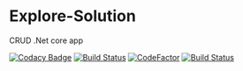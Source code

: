# Explore-Solution

CRUD .Net core app

[![Codacy Badge](https://api.codacy.com/project/badge/Grade/9f72219786064c4a97767285f1737e10)](https://app.codacy.com/manual/OlegZarevych/Explore-Solution?utm_source=github.com&utm_medium=referral&utm_content=OlegZarevych/Explore-Solution&utm_campaign=Badge_Grade_Dashboard)
[![Build Status](https://travis-ci.org/OlegZarevych/Explore-Solution.svg?branch=master)](https://travis-ci.org/OlegZarevych/Explore-Solution)
[![CodeFactor](https://www.codefactor.io/repository/github/olegzarevych/explore-solution/badge)](https://www.codefactor.io/repository/github/olegzarevych/explore-solution)
[![Build Status](https://dev.azure.com/orangehr/Explore-Solution/_apis/build/status/Explore-Solution-dev-as%20-%20CI?branchName=master&jobName=Build)](https://orangehr.visualstudio.com/Explore-Solution/_build/latest?definitionId=4&branchName=master)

